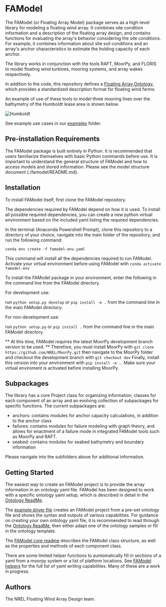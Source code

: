 # FAModel

The FAModel (or Floating Array Model) package serves as a high-level library for
modeling a floating wind array. It combines site condition information and a 
description of the floating array design, and contains functions for evaluating
the array's behavior considering the site conditions. For example, it combines
information about site soil conditions and an array's anchor characteristics to
estimate the holding capacity of each anchor.

The library works in conjunction with the tools RAFT, MoorPy, and FLORIS to model floating
wind turbines, mooring systems, and array wakes respectively.

In addition to the code, this repository defines a 
[Floating Array Ontology](https://github.com/FloatingArrayDesign/FAModel/tree/main/famodel/ontology), 
which provides a standardized description format for floating wind farms. 

An example of use of these tools to model three mooring lines over the bathymetry 
of the Humboldt lease area is shown below.

![Humboldt](famodel/seabed/images/slopeview4.PNG)

See example use cases in our [examples](https://github.com/FloatingArrayDesign/FAModel/tree/main/examples/README.md) folder.

## Pre-installation Requirements
The FAModel package is built entirely in Python. It is recommended that users familiarize themselves with basic Python commands before use.
It is important to understand the general structure of FAModel and how to access models and stored information. Please see the model structure 
document (./famodel/README.md).


## Installation
To install FAModel itself, first clone the FAModel repository.

The dependencies required by FAModel depend on how it is used. To install all
possible required dependencies, you can create a 
new python virtual environment based on the included yaml listing the required 
dependencies.

In the terminal (Anaconda Powershell Prompt), clone this repository to a 
directory of your choice, navigate into the main folder of the repository, and 
run the following command:

    conda env create -f famodel-env.yaml

This command will install all the dependencies required to run FAModel.
Activate your virtual environment before using FAModel with ```conda activate famodel-env```

To install the FAModel package in your environment, enter the 
following in the command line from the FAModel directory.

For development use:

run ```python setup.py develop``` or ```pip install -e .``` from the command line in the main FAModel directory.

For non-development use:

run ```python setup.py``` or ```pip install .``` from the command line in the main FAModel directory.

** At this time, FAModel requires the latest MoorPy development branch version to be used. **
Therefore, you must install MoorPy with ```git clone https://github.com/NREL/MoorPy.git```
then navigate to the MoorPy folder and checkout the development branch with ```git checkout dev```
Finally, install this version into your environment with ```pip install -e .```.
Make sure your virtual enviroment is activated before installing MoorPy.


## Subpackages

The library has a core Project class for organizing information, classes for each component of an array and an evolving
collection of subpackages for specific functions. The current subpackages are:

- anchors: contains modules for anchor capacity calculations, in addition to the anchor class
- failures: contains modules for failure modeling with graph theory, and allows for enactment of a failure mode in integrated FAModel tools such as MoorPy and RAFT.
- seabed: contains modules for seabed bathymetry and boundary information

Please navigate into the subfolders above for additional information.

## Getting Started
The easiest way to create an FAModel project is to provide the array information in an ontology yaml file. FAModel has been designed to work with a specific ontology yaml setup, which is described in detail in the [Ontology ReadMe](./famodel/ontology/README.md).

The [example driver file](./famodel/example_driver.py) creates an FAModel project from a pre-set ontology file and shows the syntax and outputs of various capabilities. For guidance on creating your own ontology yaml file, it is recommended to read through the [Ontology ReadMe](./famodel/ontology/README.md), then either adapt one of the ontology samples or fill in the ontology template. 

The [FAModel core readme](./famodel/README.md) describes the FAModel class structure, as well as the properties and methods of each component class. 

There are some limited helper functions to auntomatically fill in sections of a yaml from a moorpy system or a list of platform locations. See [FAModel helpers](./famodel/helpers.py) for the full list of yaml writing capabilities. Many of these are a work in progress.


## Authors

The NREL Floating Wind Array Design team.
